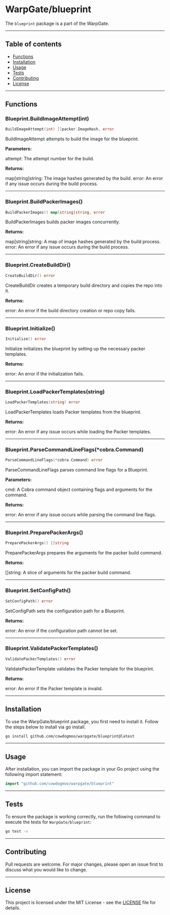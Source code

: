 # WarpGate/blueprint

The `blueprint` package is a part of the WarpGate.

---

## Table of contents

- [Functions](#functions)
- [Installation](#installation)
- [Usage](#usage)
- [Tests](#tests)
- [Contributing](#contributing)
- [License](#license)

---

## Functions

### Blueprint.BuildImageAttempt(int)

```go
BuildImageAttempt(int) []packer.ImageHash, error
```

BuildImageAttempt attempts to build the image for the blueprint.

**Parameters:**

attempt: The attempt number for the build.

**Returns:**

map[string]string: The image hashes generated by the build.
error: An error if any issue occurs during the build process.

---

### Blueprint.BuildPackerImages()

```go
BuildPackerImages() map[string]string, error
```

BuildPackerImages builds packer images concurrently.

**Returns:**

map[string]string: A map of image hashes generated by the build process.
error: An error if any issue occurs during the build process.

---

### Blueprint.CreateBuildDir()

```go
CreateBuildDir() error
```

CreateBuildDir creates a temporary build directory and copies the repo into it.

**Returns:**

error: An error if the build directory creation or repo copy fails.

---

### Blueprint.Initialize()

```go
Initialize() error
```

Initialize initializes the blueprint by setting up the necessary packer templates.

**Returns:**

error: An error if the initialization fails.

---

### Blueprint.LoadPackerTemplates(string)

```go
LoadPackerTemplates(string) error
```

LoadPackerTemplates loads Packer templates from the blueprint.

**Returns:**

error: An error if any issue occurs while loading the Packer templates.

---

### Blueprint.ParseCommandLineFlags(*cobra.Command)

```go
ParseCommandLineFlags(*cobra.Command) error
```

ParseCommandLineFlags parses command line flags for a Blueprint.

**Parameters:**

cmd: A Cobra command object containing flags and arguments for the command.

**Returns:**

error: An error if any issue occurs while parsing the command line flags.

---

### Blueprint.PreparePackerArgs()

```go
PreparePackerArgs() []string
```

PreparePackerArgs prepares the arguments for the packer build command.

**Returns:**

[]string: A slice of arguments for the packer build command.

---

### Blueprint.SetConfigPath()

```go
SetConfigPath() error
```

SetConfigPath sets the configuration path for a Blueprint.

**Returns:**

error: An error if the configuration path cannot be set.

---

### Blueprint.ValidatePackerTemplates()

```go
ValidatePackerTemplates() error
```

ValidatePackerTemplate validates the Packer template for the blueprint.

**Returns:**

error: An error if the Packer template is invalid.

---

## Installation

To use the WarpGate/blueprint package, you first need to install it.
Follow the steps below to install via go install.

```bash
go install github.com/cowdogmoo/warpgate/blueprint@latest
```

---

## Usage

After installation, you can import the package in your Go project
using the following import statement:

```go
import "github.com/cowdogmoo/warpgate/blueprint"
```

---

## Tests

To ensure the package is working correctly, run the following
command to execute the tests for `WarpGate/blueprint`:

```bash
go test -v
```

---

## Contributing

Pull requests are welcome. For major changes,
please open an issue first to discuss what
you would like to change.

---

## License

This project is licensed under the MIT
License - see the [LICENSE](https://github.com/CowDogMoo/WarpGate/blob/main/LICENSE)
file for details.
